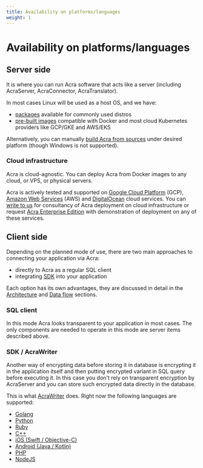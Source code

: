 ```yaml
---
title: Availability on platforms/languages
weight: 1
---
```


# Availability on platforms/languages

## Server side

It is where you can run Acra software that acts like a server (including AcraServer, AcraConnector, AcraTranslator).

In most cases Linux will be used as a host OS, and we have:
* [packages](/acra/getting-started/installing/installing-acra-from-repository/) available for commonly used distros
* [pre-built images](/acra/getting-started/installing/launching-acra-from-docker-images/) compatible with Docker and most cloud Kubernetes providers like GCP/GKE and AWS/EKS

Alternatively, you can manually [build Acra from sources](/acra/getting-started/installing/installing-acra-from-sources/) under desired platform (though Windows is not supported).

### Cloud infrastructure

Acra is cloud-agnostic. You can deploy Acra from Docker images to any cloud, or VPS, or physical servers.

Acra is actively tested and supported on [Google Cloud Platform](https://cloud.google.com/) (GCP), [Amazon Web Services](https://aws.amazon.com/) (AWS) and [DigitalOcean](https://www.digitalocean.com/)
cloud services. You can [write to us](mailto:sales@cossacklabs.com) for consultancy of Acra deployment on cloud infrastructure
or request [Acra Enterprise Edition](/acra/enterprise-edition/) with demonstration of deployment on any of these services.


## Client side

Depending on the planned mode of use, there are two main approaches to connecting your application via Acra:
* directly to Acra as a regular SQL client
* integrating [SDK](/acra/acra-in-depth/architecture/sdks/) into your application

Each option has its own advantages, they are discussed in detail in the [Architecture](/acra/acra-in-depth/architecture/) and [Data flow](/acra/acra-in-depth/data-flow/) sections.

### SQL client

In this mode Acra looks transparent to your application in most cases. The only components are needed to operate in this mode are server items described above.

### SDK / AcraWriter

Another way of encrypting data before storing it in database is encrypting it in the application itself
and then putting encrypted variant in SQL query before executing it.
In this case you don't rely on transparent encryption by AcraServer and you can store such encrypted data directly in the database.

This is what [AcraWriter](/acra/acra-in-depth/architecture/sdks/acrawriter/) does. Right now the following languages are supported:
* [Golang](https://github.com/cossacklabs/acra/tree/master/examples/golang)
* [Python](https://github.com/cossacklabs/acra/tree/master/examples/python)
* [Ruby](https://github.com/cossacklabs/acra/tree/master/examples/ruby)
* [C++](https://github.com/cossacklabs/acra/tree/master/examples/cpp)
* [iOS (Swift / Objective-C)](https://github.com/cossacklabs/acra/tree/master/examples/objc)
* [Android (Java / Kotlin)](https://github.com/cossacklabs/acra/tree/master/examples/android_java)
* [PHP](https://github.com/cossacklabs/acra/tree/master/examples/php)
* [NodeJS](https://github.com/cossacklabs/acra/tree/master/examples/nodejs)
